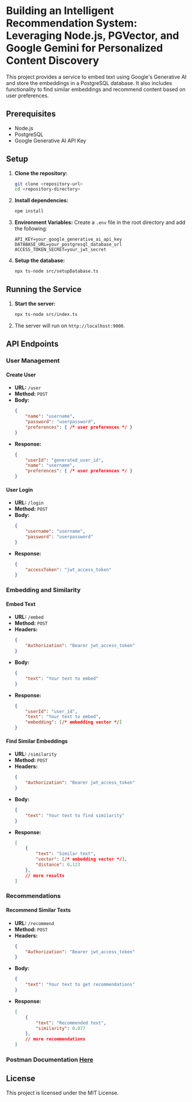 # Building an Intelligent Recommendation System: Leveraging Node.js, PGVector, and Google Gemini for Personalized Content Discovery

This project provides a service to embed text using Google's Generative AI and store the embeddings in a PostgreSQL database. It also includes functionality to find similar embeddings and recommend content based on user preferences.

## Prerequisites

- Node.js
- PostgreSQL
- Google Generative AI API Key

## Setup

1. **Clone the repository:**
    ```sh
    git clone <repository-url>
    cd <repository-directory>
    ```

2. **Install dependencies:**
    ```sh
    npm install
    ```

3. **Environment Variables:**
    Create a `.env` file in the root directory and add the following:
    ```env
    API_KEY=your_google_generative_ai_api_key
    DATABASE_URL=your_postgresql_database_url
    ACCESS_TOKEN_SECRET=your_jwt_secret
    ```

4. **Setup the database:**
    ```sh
    npx ts-node src/setupDatabase.ts
    ```

## Running the Service

1. **Start the server:**
    ```sh
    npx ts-node src/index.ts
    ```

2. The server will run on `http://localhost:9000`.

## API Endpoints

### User Management

#### Create User

- **URL:** `/user`
- **Method:** `POST`
- **Body:**
    ```json
    {
        "name": "username",
        "password": "userpassword",
        "preferences": { /* user preferences */ }
    }
    ```
- **Response:**
    ```json
    {
        "userId": "generated_user_id",
        "name": "username",
        "preferences": { /* user preferences */ }
    }
    ```

#### User Login

- **URL:** `/login`
- **Method:** `POST`
- **Body:**
    ```json
    {
        "username": "username",
        "password": "userpassword"
    }
    ```
- **Response:**
    ```json
    {
        "accessToken": "jwt_access_token"
    }
    ```

### Embedding and Similarity

#### Embed Text

- **URL:** `/embed`
- **Method:** `POST`
- **Headers:**
    ```json
    {
        "Authorization": "Bearer jwt_access_token"
    }
    ```
- **Body:**
    ```json
    {
        "text": "Your text to embed"
    }
    ```
- **Response:**
    ```json
    {
        "userId": "user_id",
        "text": "Your text to embed",
        "embedding": [/* embedding vector */]
    }
    ```

#### Find Similar Embeddings

- **URL:** `/similarity`
- **Method:** `POST`
- **Headers:**
    ```json
    {
        "Authorization": "Bearer jwt_access_token"
    }
    ```
- **Body:**
    ```json
    {
        "text": "Your text to find similarity"
    }
    ```
- **Response:**
    ```json
    [
        {
            "text": "Similar text",
            "vector": [/* embedding vector */],
            "distance": 0.123
        },
        // more results
    ]
    ```

### Recommendations

#### Recommend Similar Texts

- **URL:** `/recommend`
- **Method:** `POST`
- **Headers:**
    ```json
    {
        "Authorization": "Bearer jwt_access_token"
    }
    ```
- **Body:**
    ```json
    {
        "text": "Your text to get recommendations"
    }
    ```
- **Response:**
    ```json
    [
        {
            "text": "Recommended text",
            "similarity": 0.877
        },
        // more recommendations
    ]
    ```

### Postman Documentation [Here](https://documenter.getpostman.com/view/9785245/2sAXqs72PA)

## License

This project is licensed under the MIT License.
